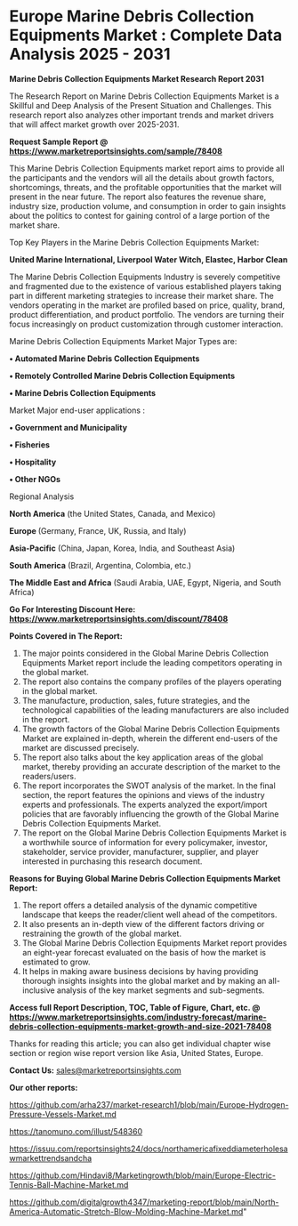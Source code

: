 # Europe Marine Debris Collection Equipments Market : Complete Data Analysis 2025 - 2031

<strong>Marine Debris Collection Equipments Market Research Report 2031</strong>

The Research Report on Marine Debris Collection Equipments Market is a Skillful and Deep Analysis of the Present Situation and Challenges. This research report also analyzes other important trends and market drivers that will affect market growth over 2025-2031.

<strong>Request Sample Report @ <a href=https://www.marketreportsinsights.com/sample/78408>https://www.marketreportsinsights.com/sample/78408</a></strong>

This Marine Debris Collection Equipments market report aims to provide all the participants and the vendors will all the details about growth factors, shortcomings, threats, and the profitable opportunities that the market will present in the near future. The report also features the revenue share, industry size, production volume, and consumption in order to gain insights about the politics to contest for gaining control of a large portion of the market share.

Top Key Players in the Marine Debris Collection Equipments Market:

<strong>United Marine International, Liverpool Water Witch, Elastec, Harbor Clean</strong>

The Marine Debris Collection Equipments Industry is severely competitive and fragmented due to the existence of various established players taking part in different marketing strategies to increase their market share. The vendors operating in the market are profiled based on price, quality, brand, product differentiation, and product portfolio. The vendors are turning their focus increasingly on product customization through customer interaction.

Marine Debris Collection Equipments Market Major Types are:

<strong>• Automated Marine Debris Collection Equipments

• Remotely Controlled Marine Debris Collection Equipments

• Marine Debris Collection Equipments</strong>

Market Major end-user applications :

<strong>• Government and Municipality

• Fisheries

• Hospitality

• Other NGOs</strong>

Regional Analysis

</u><strong><b>North America</b></strong> (the United States, Canada, and Mexico)

<strong><b>Europe </b></strong>(Germany, France, UK, Russia, and Italy)

<strong><b>Asia-Pacific</b></strong> (China, Japan, Korea, India, and Southeast Asia)

<strong><b>South America</b></strong> (Brazil, Argentina, Colombia, etc.)

<strong><b>The Middle East and Africa</b></strong> (Saudi Arabia, UAE, Egypt, Nigeria, and South Africa)

<strong>Go For Interesting Discount Here: <a href=https://www.marketreportsinsights.com/discount/78408>https://www.marketreportsinsights.com/discount/78408</a></strong>

<strong>Points Covered in The Report:</strong>
<ol>
  <li>The major points considered in the Global Marine Debris Collection Equipments Market report include the leading competitors operating in the global market.</li>
  <li>The report also contains the company profiles of the players operating in the global market.</li>
  <li>The manufacture, production, sales, future strategies, and the technological capabilities of the leading manufacturers are also included in the report.</li>
  <li>The growth factors of the Global Marine Debris Collection Equipments Market are explained in-depth, wherein the different end-users of the market are discussed precisely.</li>
  <li>The report also talks about the key application areas of the global market, thereby providing an accurate description of the market to the readers/users.</li>
  <li>The report incorporates the SWOT analysis of the market. In the final section, the report features the opinions and views of the industry experts and professionals. The experts analyzed the export/import policies that are favorably influencing the growth of the Global Marine Debris Collection Equipments Market.</li>
  <li>The report on the Global Marine Debris Collection Equipments Market is a worthwhile source of information for every policymaker, investor, stakeholder, service provider, manufacturer, supplier, and player interested in purchasing this research document.</li>
</ol>
<strong>Reasons for Buying Global Marine Debris Collection Equipments Market Report:</strong>

<ol>
  <li>The report offers a detailed analysis of the dynamic competitive landscape that keeps the reader/client well ahead of the competitors.</li>
  <li>It also presents an in-depth view of the different factors driving or restraining the growth of the global market.</li>
  <li>The Global Marine Debris Collection Equipments Market report provides an eight-year forecast evaluated on the basis of how the market is estimated to grow.</li>
  <li>It helps in making aware business decisions by having providing thorough insights insights into the global market and by making an all-inclusive analysis of the key market segments and sub-segments.</li>
</ol>
<strong>Access full Report Description, TOC, Table of Figure, Chart, etc. @ <a href=https://www.marketreportsinsights.com/industry-forecast/marine-debris-collection-equipments-market-growth-and-size-2021-78408>https://www.marketreportsinsights.com/industry-forecast/marine-debris-collection-equipments-market-growth-and-size-2021-78408</a></strong>


Thanks for reading this article; you can also get individual chapter wise section or region wise report version like Asia, United States, Europe.

<strong>Contact Us:</strong>
sales@marketreportsinsights.com

<strong>Our other reports:</strong>

<a href=https://github.com/arha237/market-research1/blob/main/Europe-Hydrogen-Pressure-Vessels-Market.md>https://github.com/arha237/market-research1/blob/main/Europe-Hydrogen-Pressure-Vessels-Market.md</a>

<a href=https://tanomuno.com/illust/548360>https://tanomuno.com/illust/548360</a>

<a href=https://issuu.com/reportsinsights24/docs/northamericafixeddiameterholesawmarkettrendsandcha>https://issuu.com/reportsinsights24/docs/northamericafixeddiameterholesawmarkettrendsandcha</a>

<a href=https://github.com/Hindavi8/Marketingrowth/blob/main/Europe-Electric-Tennis-Ball-Machine-Market.md>https://github.com/Hindavi8/Marketingrowth/blob/main/Europe-Electric-Tennis-Ball-Machine-Market.md</a>

<a href=https://github.com/digitalgrowth4347/marketing-report/blob/main/North-America-Automatic-Stretch-Blow-Molding-Machine-Market.md>https://github.com/digitalgrowth4347/marketing-report/blob/main/North-America-Automatic-Stretch-Blow-Molding-Machine-Market.md</a>"
